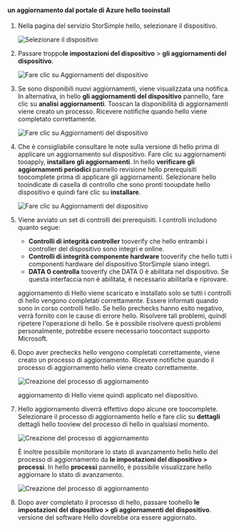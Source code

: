 <!--author=alkohli last changed: 08/04/17-->

#### <a name="tooinstall-an-update-from-hello-azure-portal"></a>un aggiornamento dal portale di Azure hello tooinstall

1. Nella pagina del servizio StorSimple hello, selezionare il dispositivo.

    ![Selezionare il dispositivo](./media/storsimple-8000-install-update5-via-portal/update1.png)

2. Passare troppo**le impostazioni del dispositivo** > **gli aggiornamenti del dispositivo**.

    ![Fare clic su Aggiornamenti del dispositivo](./media/storsimple-8000-install-update5-via-portal/update2.png)

2. Se sono disponibili nuovi aggiornamenti, viene visualizzata una notifica. In alternativa, in hello **gli aggiornamenti del dispositivo** pannello, fare clic su **analisi aggiornamenti**. Tooscan la disponibilità di aggiornamenti viene creato un processo. Ricevere notifiche quando hello viene completato correttamente.

    ![Fare clic su Aggiornamenti del dispositivo](./media/storsimple-8000-install-update5-via-portal/update3.png)

3. Che è consigliabile consultare le note sulla versione di hello prima di applicare un aggiornamento sul dispositivo. Fare clic su aggiornamenti tooapply, **installare gli aggiornamenti**. In hello **verificare gli aggiornamenti periodici** pannello revisione hello prerequisiti toocomplete prima di applicare gli aggiornamenti. Selezionare hello tooindicate di casella di controllo che sono pronti tooupdate hello dispositivo e quindi fare clic su **installare**.

    ![Fare clic su Aggiornamenti del dispositivo](./media/storsimple-8000-install-update5-via-portal/update4.png)

6. Viene avviato un set di controlli dei prerequisiti. I controlli includono quanto segue:
   
   * **Controlli di integrità controller** tooverify che hello entrambi i controller del dispositivo sono integri e online.
   * **Controlli di integrità componente hardware** tooverify che hello tutti i componenti hardware del dispositivo StorSimple siano integri.
   * **DATA 0 controlla** tooverify che DATA 0 è abilitata nel dispositivo. Se questa interfaccia non è abilitata, è necessario abilitarla e riprovare.

    aggiornamento di Hello viene scaricato e installato solo se tutti i controlli di hello vengono completati correttamente. Essere informati quando sono in corso controlli hello. Se hello prechecks hanno esito negativo, verrà fornito con le cause di errore hello. Risolvere tali problemi, quindi ripetere l'operazione di hello. Se è possibile risolvere questi problemi personalmente, potrebbe essere necessario toocontact supporto Microsoft.

7. Dopo aver prechecks hello vengono completati correttamente, viene creato un processo di aggiornamento. Ricevere notifiche quando il processo di aggiornamento hello viene creato correttamente.
   
    ![Creazione del processo di aggiornamento](./media/storsimple-8000-install-update5-via-portal/update6.png)
   
    aggiornamento di Hello viene quindi applicato nel dispositivo.

9. Hello aggiornamento diverrà effettivo dopo alcune ore toocomplete. Selezionare il processo di aggiornamento hello e fare clic su **dettagli** dettagli hello tooview del processo di hello in qualsiasi momento.

    ![Creazione del processo di aggiornamento](./media/storsimple-8000-install-update5-via-portal/update8.png)

     È inoltre possibile monitorare lo stato di avanzamento hello hello del processo di aggiornamento da **le impostazioni del dispositivo > processi**. In hello **processi** pannello, è possibile visualizzare hello aggiornare lo stato di avanzamento.

     ![Creazione del processo di aggiornamento](./media/storsimple-8000-install-update5-via-portal/update7.png)

10. Dopo aver completato il processo di hello, passare toohello **le impostazioni del dispositivo > gli aggiornamenti del dispositivo**. versione del software Hello dovrebbe ora essere aggiornato.


